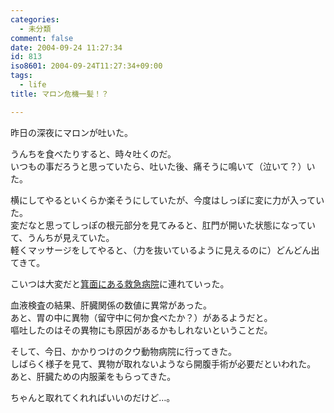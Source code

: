 ```yaml
---
categories:
  - 未分類
comment: false
date: 2004-09-24 11:27:34
id: 813
iso8601: 2004-09-24T11:27:34+09:00
tags:
  - life
title: マロン危機一髪！？

---
```


<div class="entry-body">
  <p>昨日の深夜にマロンが吐いた。</p>

  <p>うんちを食べたりすると、時々吐くのだ。<br />
    いつもの事だろうと思っていたら、吐いた後、痛そうに鳴いて（泣いて？）いた。</p>

  <p>横にしてやるといくらか楽そうにしていたが、今度はしっぽに変に力が入っていた。<br />
    変だなと思ってしっぽの根元部分を見てみると、肛門が開いた状態になっていて、うんちが見えていた。<br />
    軽くマッサージをしてやると、（力を抜いているように見えるのに）どんどん出てきて。</p>

  <p>こいつは大変だと<a href="http://heah.ceo-jp.com">箕面にある救急病院</a>に連れていった。</p>

  <p>血液検査の結果、肝臓関係の数値に異常があった。<br />
    あと、胃の中に異物（留守中に何か食べたか？）があるようだと。<br />
    嘔吐したのはその異物にも原因があるかもしれないということだ。</p>

  <p>そして、今日、かかりつけのクウ動物病院に行ってきた。<br />
    しばらく様子を見て、異物が取れないようなら開腹手術が必要だといわれた。<br />
    あと、肝臓ための内服薬をもらってきた。</p>

  <p>ちゃんと取れてくれればいいのだけど…。</p>
</div>
